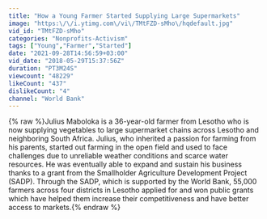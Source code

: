 ```yaml
---
title: "How a Young Farmer Started Supplying Large Supermarkets"
image: "https:\/\/i.ytimg.com\/vi\/TMtFZD-sMho\/hqdefault.jpg"
vid_id: "TMtFZD-sMho"
categories: "Nonprofits-Activism"
tags: ["Young","Farmer","Started"]
date: "2021-09-28T14:56:59+03:00"
vid_date: "2018-05-29T15:37:56Z"
duration: "PT3M24S"
viewcount: "48229"
likeCount: "437"
dislikeCount: "4"
channel: "World Bank"
---
```

{% raw %}Julius Maboloka is a 36-year-old farmer from Lesotho who is now supplying vegetables to large supermarket chains across Lesotho and neighboring South Africa. Julius, who inherited a passion for farming from his parents, started out farming in the open field and used to face challenges due to unreliable weather conditions and scarce water resources. He was eventually able to expand and sustain his business thanks to a grant from the Smallholder Agriculture Development Project (SADP). Through the SADP, which is supported by the World Bank, 55,000 farmers across four districts in Lesotho applied for and won public grants which have helped them increase their competitiveness and have better access to markets.{% endraw %}
